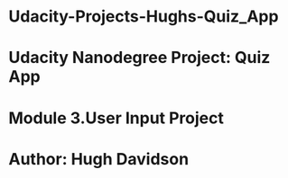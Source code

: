 # Udacity-Projects-Hughs-Quiz_App
# Udacity Nanodegree Project: Quiz App
# Module 3.User Input Project
# Author: Hugh Davidson
